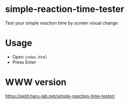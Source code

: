 # simple-reaction-time-tester

Test your simple reaction time by screen visual change

# Usage

* Open `index.html`
* Press Enter

# WWW version

<https://petit.haru-lab.net/simple-reaction-time-tester/>